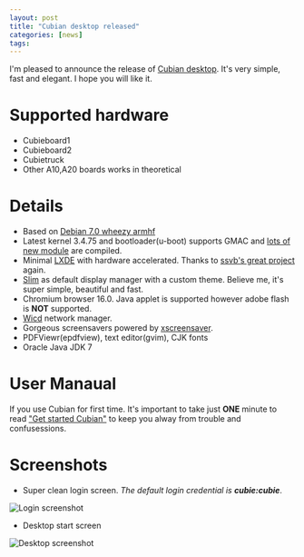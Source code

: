 ```yaml
---
layout: post
title: "Cubian desktop released"
categories: [news]
tags:
---
```

I'm pleased to announce the release of [Cubian desktop](http://cubian.org/downloads/#Desktop).
It's very simple, fast and elegant. I hope you will like it.

# Supported hardware
* Cubieboard1
* Cubieboard2
* Cubietruck
* Other A10,A20 boards works in theoretical

# Details

* Based on [Debian 7.0 wheezy armhf](https://www.debian.org/releases/wheezy/)
* Latest kernel 3.4.75 and bootloader(u-boot) supports GMAC and [lots of new module](https://github.com/cubieplayer/Cubian/issues?labels=module+request&page=1&state=closed) are compiled.
* Minimal [LXDE](http://lxde.org/) with hardware accelerated. Thanks to [ssvb's great project](https://github.com/ssvb/xf86-video-fbturbo) again.
* [Slim](http://slim.berlios.de/) as default display manager with a custom theme. Believe me, it's super simple, beautiful and fast.
* Chromium browser 16.0. Java applet is supported however adobe flash is **NOT** supported.
* [Wicd](http://wicd.sourceforge.net/) network manager.
* Gorgeous screensavers powered by [xscreensaver](http://www.jwz.org/xscreensaver/).
* PDFViewr(epdfview), text editor(gvim), CJK fonts
* Oracle Java JDK 7

# User Manaual

If you use Cubian for first time. It's important to take just **ONE** minute to read ["Get started Cubian"](https://github.com/cubieplayer/Cubian/wiki/Get-started-with-Cubian) to keep you alway from trouble and confusessions.

# Screenshots
* Super clean login screen. *The default login credential is **cubie:cubie***.

![Login screenshot](http://cubieplayer.github.io/static_files/images/cubian-desktop-scrot-login-small.jpg)

* Desktop start screen

![Desktop screenshot](http://cubieplayer.github.io/static_files/images/cubian-desktop-scrot-small.jpg)
